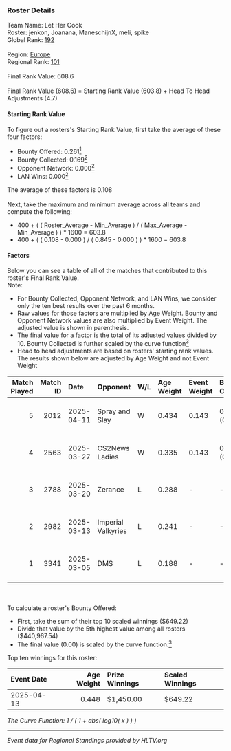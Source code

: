 ### Roster Details<br />
Team Name: Let Her Cook<br />
Roster: jenkon, Joanana, ManeschijnX, meli, spike<br />
Global Rank: [192](../../standings_global_2025_08_04.md)<br />
<br />
Region: [Europe]( ../../standings_europe_2025_08_04.md)<br />
Regional Rank: [101]( ../../standings_europe_2025_08_04.md)<br />
<br />
Final Rank Value:  608.6<br />
<br />
Final Rank Value (608.6) = Starting Rank Value (603.8) + Head To Head Adjustments (4.7)<br />

#### Starting Rank Value<br />
To figure out a rosters's Starting Rank Value, first take the average of these four factors:<br />
- Bounty Offered: 0.261[<sup>1</sup>](#table2)
- Bounty Collected: 0.169[<sup>2</sup>](#table1)
- Opponent Network: 0.000[<sup>2</sup>](#table1)
- LAN Wins: 0.000[<sup>2</sup>](#table1)

The average of these factors is 0.108<br />
<br />
Next, take the maximum and minimum average across all teams and compute the following:<br />
- 400 + ( ( Roster_Average - Min_Average ) / ( Max_Average - Min_Average ) ) * 1600 = 603.8
- 400 + ( ( 0.108 - 0.000 ) / ( 0.845 - 0.000 ) ) * 1600 = 603.8


#### Factors<br />
Below you can see a table of all of the matches that contributed to this roster's Final Rank Value.<br />
Note:<br />

- For Bounty Collected, Opponent Network, and LAN Wins, we consider only the ten best results over the past 6 months.
- Raw values for those factors are multiplied by Age Weight. Bounty and Opponent Network values are also multiplied by Event Weight. The adjusted value is shown in parenthesis.
- The final value for a factor is the total of its adjusted values divided by 10. Bounty Collected is further scaled by the curve function[<sup>3</sup>](#curveFunction)
- Head to head adjustments are based on rosters' starting rank values. The results shown below are adjusted by Age Weight and not Event Weight
<span id="table1"></span><br />


| Match Played | Match ID | Date       | Opponent           | W/L | Age Weight | Event Weight | Bounty Collected | Opponent Network | LAN Wins  | H2H Adj. | Roster                                    |
| -: | -: | :- | :- | :- | :- | :- | :- | :- | :- | -: | :- |
|            5 |     2012 | 2025-04-11 | Spray and Slay     | W   | 0.434      | 0.143        | 0.001 (0.000)    | 0.007 (0.000)    | 0 (0.000) |     6.46 | jenkon, Joanana, ManeschijnX, meli, spike |
|            4 |     2563 | 2025-03-27 | CS2News Ladies     | W   | 0.335      | 0.143        | 0.001 (0.000)    | 0.014 (0.001)    | 0 (0.000) |     5.43 | jenkon, Joanana, ManeschijnX, meli, spike |
|            3 |     2788 | 2025-03-20 | Zerance            | L   | 0.288      | -            | -                | -                | -         |    -2.84 | jenkon, Joanana, ManeschijnX, meli, spike |
|            2 |     2982 | 2025-03-13 | Imperial Valkyries | L   | 0.241      | -            | -                | -                | -         |    -1.74 | jenkon, Joanana, ManeschijnX, meli, spike |
|            1 |     3341 | 2025-03-05 | DMS                | L   | 0.188      | -            | -                | -                | -         |    -2.59 | jenkon, Joanana, ManeschijnX, meli, spike |

<br />
<span id="table2"></span><br />
To calculate a roster's Bounty Offered:<br />

- First, take the sum of their top 10 scaled winnings ($649.22)
- Divide that value by the 5th highest value among all rosters ($440,967.54)
- The final value (0.00) is scaled by the curve function.[<sup>3</sup>](#curveFunction)

Top ten winnings for this roster:<br />

| Event Date | Age Weight | Prize Winnings | Scaled Winnings |
| :- | -: | :- | :- |
| 2025-04-13 |      0.448 | $1,450.00      | $649.22         |


<span id="curveFunction"></span>_The Curve Function: 1 / ( 1 + abs( log10( x ) ) )_<br />

---
_Event data for Regional Standings provided by HLTV.org_<br />
